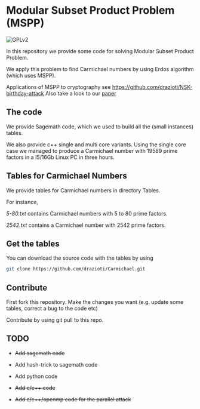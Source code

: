 #  Modular Subset Product Problem (MSPP)

![GPLv2][]

[GPLv2]: https://img.shields.io/badge/license-GPLv2-lightgrey.svg

In this repository we provide some code for solving Modular Subset Product Problem.

We apply this problem to find Carmichael numbers by using Erdos algorithm (which uses MSPP).

Applications of MSPP to cryptography see https://github.com/drazioti/NSK-birthday-attack
Also take a look to our [paper](https://arxiv.org/abs/2002.07095)

## The code
We provide Sagemath code, which we used to build all the (small instances) tables.

We also provide c++ single and multi core variants. Using the single core case we managed
to produce a Carmichael number with 19589 prime factors in a I5/16Gb Linux PC in three hours.


## Tables for Carmichael Numbers
We provide tables for Carmichael numbers in directory Tables.

For instance,

*5-80.txt* contains Carmichael numbers with 5 to 80 prime factors.

*2542.txt* contains a Carmichael number with 2542 prime factors.

## Get the tables
You can download the source code with the tables by using

```sh
git clone https://github.com/drazioti/Carmichael.git
```

## Contribute
First fork this repository. Make the changes you want (e.g. update some tables, correct a bug to the code etc)

Contribute by using git pull to this repo. 

## TODO
- ~~Add sagemath code~~

- Add hash-trick to sagemath code

- Add python code

- ~~Add c/c++ code~~

- ~~Add c/c++/openmp  code for the parallel attack~~
